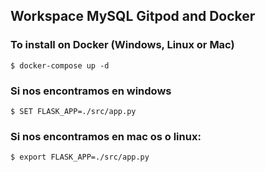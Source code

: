 ## Workspace MySQL Gitpod and Docker

### To install on Docker (Windows, Linux or Mac)

    $ docker-compose up -d

### Si nos encontramos en windows

    $ SET FLASK_APP=./src/app.py

### Si nos encontramos en mac os o linux:

    $ export FLASK_APP=./src/app.py